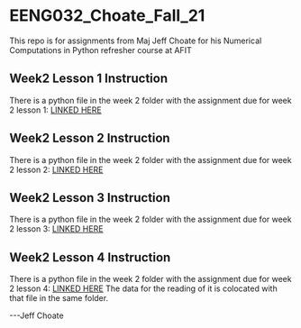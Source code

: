 # EENG032_Choate_Fall_21
This repo is for assignments from Maj Jeff Choate for his Numerical Computations in Python refresher course at AFIT

## Week2 Lesson 1 Instruction
There is a python file in the week 2 folder with the assignment due for week 2 lesson 1:
[LINKED HERE](Week%202/wk2_HW_Wk2_Lesson1_Choate.py)

## Week2 Lesson 2 Instruction
There is a python file in the week 2 folder with the assignment due for week 2 lesson 2:
[LINKED HERE](Week%202/wk2_HW_Wk2_Lesson_2.py)

## Week2 Lesson 3 Instruction
There is a python file in the week 2 folder with the assignment due for week 2 lesson 3:
[LINKED HERE](Week%202/wk2_HW_Wk2_Lesson_3.py)

## Week2 Lesson 4 Instruction
There is a python file in the week 2 folder with the assignment due for week 2 lesson 4:
[LINKED HERE](Week%202/wk2_HW_Wk2_Lesson_4.py)  The data for the reading of it is colocated with that file in the same folder.

---Jeff Choate

